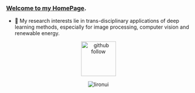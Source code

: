 ### [Welcome to my HomePage](https://lironui.github.io/).

<!--
**lironui/lironui** is a ✨ _special_ ✨ repository because its `README.md` (this file) appears on your GitHub profile.

Here are some ideas to get you started:


-->

- 🔭 My research interests lie in trans-disciplinary applications of deep learning methods, especially for image processing, computer vision and renewable energy. 



<p align="center"> 
  <img src="https://img.shields.io/github/followers/lironui?label=Followers" width="95px" alt="github follow" />
</p>


<p align="center"> <img src="github-readme-stats-chi-three-42.vercel.app" alt="lironui" /> </p>

